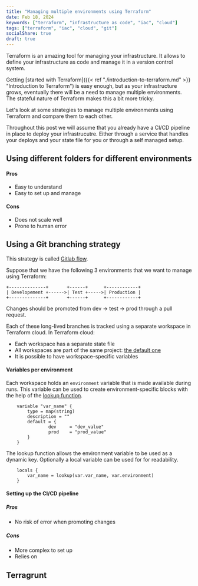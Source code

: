 ```yaml
---
title: "Managing multiple environments using Terraform"
date: Feb 18, 2024
keywords: ["terraform", "infrastructure as code", "iac", "cloud"]
tags: ["terraform", "iac", "cloud", "git"]
socialShare: true
draft: true
---
```


Terraform is an amazing tool for managing your infrastructure.
It allows to define your infrastructure as code and manage it in a version control system.

Getting [started with Terraform]({{< ref "./introduction-to-terraform.md" >}} "Introduction to Terraform") is easy enough, but as your infrastructure grows, 
eventually there will be a need to manage multiple environments.
The stateful nature of Terraform makes this a bit more tricky. 

Let's look at some strategies to manage multiple environments using Terraform and compare them to each other.

Throughout this post we will assume that you already have a CI/CD pipeline in place to deploy your infrastrucutre.
Either through a service that handles your deploys and your state file for you or through a self managed setup.

## Using different folders for different environments

<!--TODO-->

#### Pros
+ Easy to understand
+ Easy to set up and manage

#### Cons
- Does not scale well
- Prone to human error 

## Using a Git branching strategy

This strategy is called [Gitlab flow](https://docs.gitlab.com/ee/topics/gitlab_flow.html#environment-branches-with-gitlab-flow).

Suppose that we have the following 3 environments that we want to manage using Terraform:

```goat
+--------------+       +------+      +------------+
| Developement +------>| Test +----->| Production |
+--------------+       +------+      +------------+
```

Changes should be promoted from dev -> test -> prod through a pull request.

<!-- TODO -->

Each of these long-lived branches is tracked using a separate workspace in Terraform cloud. In Terraform cloud:

- Each workspace has a separate state file
- All workspaces are part of the same project: [the default one](#TODO)
- It is possible to have workspace-specific variables

#### Variables per environment

Each workspace holds an `environment` variable that is made available during runs. This variable can be used to create environment-specific blocks with the help of the [lookup function](https://developer.hashicorp.com/terraform/language/v1.1.x/configuration-0-11/interpolation#lookup-map-key-default).

```hcl
    variable "var_name" {
        type = map(string)
        description = ""
        default = {
                dev     = "dev_value"
                prod    = "prod_value"
        }
    }
```

The lookup function allows the environment variable to be used as a dynamic key.
Optionally a local variable can be used for for readability.

```hcl
    locals {
        var_name = lookup(var.var_name, var.environment)
    }
```

#### Setting up the CI/CD pipeline
<!-- TODO -->

##### Pros
+ No risk of error when promoting changes

##### Cons
- More complex to set up
- Relies on 

## Terragrunt
<!-- //TODO -->
